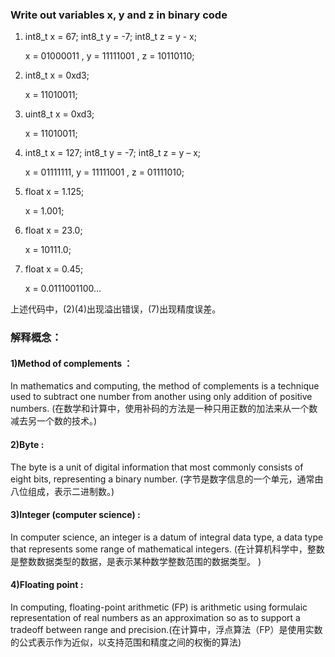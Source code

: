 ### Write out variables x, y and z in binary code
1) int8_t x = 67; int8_t y = -7; int8_t z = y - x;

      x = 01000011 , y = 11111001 , z = 10110110;
      
2) int8_t x = 0xd3;
      
      x = 11010011;
      
3) uint8_t x = 0xd3;

      x = 11010011;
      
4) int8_t x = 127; int8_t y = -7; int8_t z = y – x;

      x = 01111111, y = 11111001 , z = 01111010;

5) float x = 1.125;

      x = 1.001;

6) float x = 23.0;

      x = 10111.0;

7) float x = 0.45;
 
      x = 0.0111001100...
      
上述代码中，(2)(4)出现溢出错误，(7)出现精度误差。

### 解释概念：

#### 1)Method of complements ：

In mathematics and computing, the method of complements is a technique used to subtract one number from another using only addition of positive numbers. (在数学和计算中，使用补码的方法是一种只用正数的加法来从一个数减去另一个数的技术。)

#### 2)Byte :

The byte is a unit of digital information that most commonly consists of eight bits, representing a binary number. (字节是数字信息的一个单元，通常由八位组成，表示二进制数。)

#### 3)Integer (computer science) :

In computer science, an integer is a datum of integral data type, a data type that represents some range of mathematical integers. (在计算机科学中，整数是整数数据类型的数据，是表示某种数学整数范围的数据类型。 )

#### 4)Floating point :

In computing, floating-point arithmetic (FP) is arithmetic using formulaic representation of real numbers as an approximation so as to support a tradeoff between range and precision.(在计算中，浮点算法（FP）是使用实数的公式表示作为近似，以支持范围和精度之间的权衡的算法)


